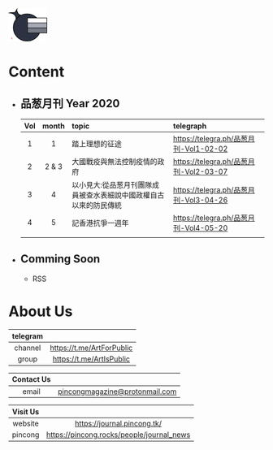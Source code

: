 <img src=/Source/Image/Logo.png width=15%>

# Content
- ## 品葱月刊 Year 2020
  |Vol|month|topic|telegraph|
  |:-:|:-:|:-|:-|
  |1|1|踏上理想的征途|https://telegra.ph/品葱月刊-Vol1-02-02|
  |2|2 & 3|大國戰疫與無法控制疫情的政府|https://telegra.ph/品葱月刊-Vol2-03-07|
  |3|4|以小見大:從品葱月刊團隊成員被查水表細說中國政權自古以來的防民傳統|https://telegra.ph/品葱月刊-Vol3-04-26|
  |4|5|記香港抗爭一週年|https://telegra.ph/品葱月刊-Vol4-05-20|
  |||||

- ## Comming Soon
  - RSS

# About Us
|telegram||
|:-:|:-:|
|channel|https://t.me/ArtForPublic|
|group|https://t.me/ArtIsPublic|

|Contact Us||
|:-:|:-:|
|email|pincongmagazine@protonmail.com|

|Visit Us||
|:-:|:-:|
|website|https://journal.pincong.tk/|
|pincong|https://pincong.rocks/people/journal_news|
